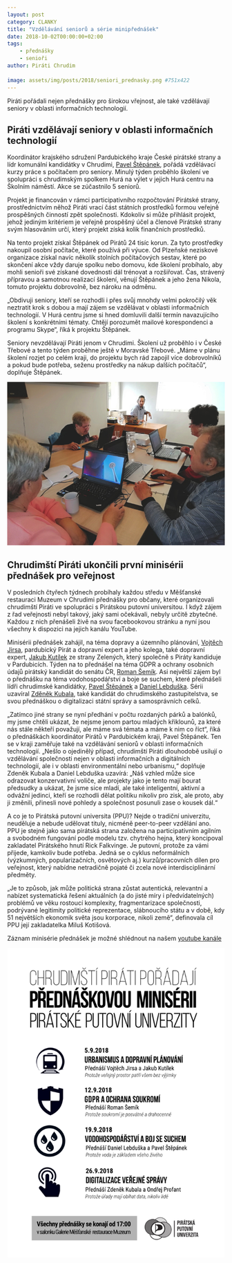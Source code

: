 ```yaml
---
layout: post
category: CLANKY
title: "Vzdělávání seniorů a série minipřednášek"
date: 2018-10-02T00:00:00+02:00  
tags: 
    - přednášky
    - senioři
author: Piráti Chrudim

image: assets/img/posts/2018/seniori_prednasky.png #751x422
---
```


Piráti pořádali nejen přednášky pro širokou vřejnost, ale také vzdělávají seniory v oblasti informačních technologií.   


## Piráti vzdělávají seniory v oblasti informačních technologií

Koordinátor krajského sdružení Pardubického kraje České pirátské strany a lídr komunální kandidátky v Chrudimi, [Pavel Štěpánek][1], pořádá vzdělávací kurzy práce s počítačem pro seniory. Minulý týden proběhlo školení ve spolupráci s chrudimským spolkem Hurá na výlet v jejich Hurá centru na Školním náměstí. Akce se zúčastnilo 5 seniorů. 

Projekt je financován v rámci participativního rozpočtování Pirátské strany, prostřednictvím něhož Piráti vrací část státních prostředků formou veřejně prospěšných činností zpět společnosti. Kdokoliv si může přihlásit projekt, jehož jediným kritériem je veřejně prospěšný účel a členové Pirátské strany svým hlasováním určí, který projekt získá kolik finančních prostředků. 

Na tento projekt získal Štěpánek od Pirátů 24 tisíc korun. Za tyto prostředky nakoupil osobní počítače, které používá při výuce. Od Plzeňské neziskové organizace získal navíc několik stolních počítačových sestav, které po skončení akce vždy daruje spolku nebo domovu, kde školení probíhalo, aby mohli senioři své získané dovednosti dál trénovat a rozšiřovat. Čas, strávený přípravou a samotnou realizací školení, věnují Štěpánek a jeho žena Nikola, tomuto projektu dobrovolně, bez nároku na odměnu.

„Obdivuji seniory, kteří se rozhodli i přes svůj mnohdy velmi pokročilý věk neztratit krok s dobou a mají zájem se vzdělávat v oblasti informačních technologií. V Hurá centru jsme si hned domluvili další termín navazujícího školení s konkrétními tématy. Chtějí porozumět mailové korespondenci a programu Skype“, říká k projektu Štěpánek. 

Seniory nevzdělávají Piráti jenom v Chrudimi. Školení už proběhlo i v České Třebové a tento týden proběhne ještě v Moravské Třebové. „Máme v plánu školení rozjet po celém kraji, do projektu bych rád zapojil více dobrovolníků a pokud bude potřeba, seženu prostředky na nákup dalších počítačů“, doplňuje Štěpánek. 


![Seniori](/assets/img/posts/2018/seniori.jpg)

   
   
   
## Chrudimští Piráti ukončili první minisérii přednášek pro veřejnost

V posledních čtyřech týdnech probíhaly každou středu v Měšťanské restauraci Muzeum v Chrudimi přednášky pro občany, které organizovali chrudimští Piráti ve spolupráci s Pirátskou putovní universitou. I když zájem z řad veřejnosti nebyl takový, jaký sami očekávali, nebyly určitě zbytečné. Každou z nich přenášeli živě na svou facebookovou stránku a nyní jsou všechny k dispozici na jejich kanálu YouTube. 

Minisérii přednášek zahájil, na téma dopravy a územního plánování, [Vojtěch Jirsa][1], pardubický Pirát a dopravní expert a jeho kolega, také dopravní expert, [Jakub Kutílek][2] ze strany Zelených, který společně s Piráty kandiduje v Pardubicích. Týden na to přednášel na téma GDPR a ochrany osobních údajů pirátský kandidát do senátu ČR, [Roman Šemík][3]. Asi největší zájem byl o přednášku na téma vodohospodářství a boje se suchem, které přednášeli lídři chrudimské kandidátky, [Pavel Štěpánek][4] a [Daniel Lebduška][5]. Sérii uzavíral [Zděněk Kubala][6], také kandidát do chrudimského zastupitelstva, se svou přednáškou o digitalizaci státní správy a samosprávních celků. 

„Zatímco jiné strany se nyní předhání v počtu rozdaných párků a balónků, my jsme chtěli ukázat, že nejsme jenom partou mladých křiklounů, za které nás stále někteří považují, ale máme svá témata a máme k nim co říct“, říká o přednáškách koordinátor Pirátů v Pardubickém kraji, Pavel Štěpánek. Ten se v kraji zaměřuje také na vzdělávání seniorů v oblasti informačních technologií. „Nešlo o ojedinělý případ, chrudimští Piráti dlouhodobě usilují o vzdělávání společnosti nejen v oblasti informačních a digitálních technologií, ale i v oblasti environmentální nebo urbanismu,“ doplňuje Zdeněk Kubala a Daniel Lebduška uzavírá: „Náš vzhled může sice odrazovat konzervativní voliče, ale projekty jako je tento mají bourat předsudky a ukázat, že jsme sice mladí, ale také inteligentní, aktivní a odvážní jedinci, kteří se rozhodli dělat politiku nikoliv pro zisk, ale proto, aby ji změnili, přinesli nové pohledy a společnost posunuli zase o kousek dál.“

A co je to Pirátská putovní universita (PPU)? Nejde o tradiční univerzitu, neuděluje a nebude udělovat tituly, nicméně peer-to-peer vzdělání ano. PPU je stejně jako sama pirátská strana založena na participativním agilním a svobodném fungování podle modelu tzv. chytrého hejna, který koncipoval zakladatel Pirátského hnutí Rick Falkvinge. Je putovní, protože za vámi přijede, kamkoliv bude potřeba. Jedná se o cyklus neformálních (výzkumných, popularizačních, osvětových aj.) kurzů/pracovních dílen pro veřejnost, který nabídne netradičně pojaté či zcela nové interdisciplinární předměty.

„Je to způsob, jak může politická strana zůstat autentická, relevantní a nabízet systematická řešení aktuálních (a do jisté míry i předvídatelných) problémů ve věku rostoucí komplexity, fragmentarizace společnosti, podrývané legitimity politické reprezentace, slábnoucího státu a v době, kdy 51 největších ekonomik světa jsou korporace, nikoli země“, definovala cíl PPU její zakladatelka Miluš Kotišová. 

Záznam minisérie přednášek je možné shlédnout na našem [youtube kanále](https://www.youtube.com/playlist?list=PL6xtxMlCl21QcRjlYOYFLvqhjTn_cnV4O)


![Přednášky](/assets/img/posts/2018/prednasky_plakat.png)

[1]: https://pardubice.pirati.cz/clenove/vojtech-jirsa/
[2]: https://pardubice.pirati.cz/clenove/jakub-kutilek/
[3]: https://romansemik.cz/lide/roman-semik/
[4]: https://chrudim.pirati.cz/lide/pavel-stepanek/
[5]: https://chrudim.pirati.cz/lide/daniel-lebduska/
[6]: https://chrudim.pirati.cz/lide/zdenek-kubala/
